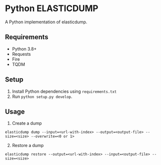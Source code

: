 # Python ELASTICDUMP
A Python implementation of elasticdump. 

## Requirements
- Python 3.8+
- Requests
- Fire
- TQDM

## Setup
1. Install Python dependencies using `requirements.txt`
2. Run `python setup.py develop`.

## Usage
1. Create a dump
```
elasticdump dump --input=<url-with-index> --output=<output-file> --size=<size> --overwrite=<0 or 1>
```
2. Restore a dump
```
elasticdump restore --output=<url-with-index> --input=<output-file> --size=<size>
```
